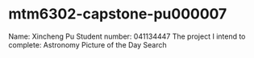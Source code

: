 # mtm6302-capstone-pu000007
Name: Xincheng Pu
Student number: 041134447
The project I intend to complete: Astronomy Picture of the Day Search
